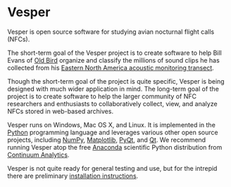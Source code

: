 Vesper
======

Vesper is open source software for studying avian nocturnal flight calls (NFCs).

The short-term goal of the Vesper project is to create software to help Bill Evans of [Old Bird](http://www.oldbird.org) organize and classify the millions of sound clips he has collected from his [Eastern North America acoustic monitoring transect](http://www.oldbird.org/Data/2013/TransNE2013/NETransect-2013.html).

Though the short-term goal of the project is quite specific, Vesper is being designed with much wider application in mind. The long-term goal of the project is to create software to help the larger community of NFC researchers and enthusiasts to collaboratively collect, view, and analyze NFCs stored in web-based archives.

Vesper runs on Windows, Mac OS X, and Linux. It is implemented in the [Python](http://www.python.org) programming language and leverages various other open source projects, including [NumPy](http://www.numpy.org), [Matplotlib](http://www.matplotlib.org), [PyQt](http://www.riverbankcomputing.co.uk/software/pyqt/intro), and [Qt](http://www.qt-project.org). We recommend running Vesper atop the free [Anaconda](https://store.continuum.io/cshop/anaconda/) scientific Python distribution from [Continuum Analytics](http://www.continuum.io/).

Vesper is not quite ready for general testing and use, but for the intrepid there are preliminary [installation instructions](https://github.com/HaroldMills/Vesper/wiki/How-to-Install-Vesper).
